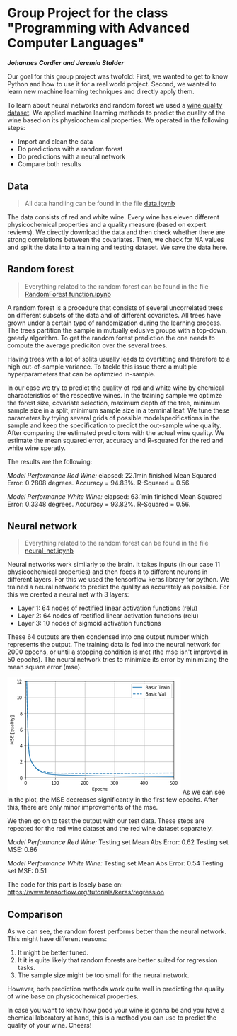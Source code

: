 # Group Project for the class "Programming with Advanced Computer Languages"
_**Johannes Cordier and Jeremia Stalder**_

Our goal for this group project was twofold: First, we wanted to get to know Python and how to use it for a real world project. Second, we wanted to learn new machine learning techniques and directly apply them.

To learn about neural networks and random forest we used a [wine quality dataset](https://archive.ics.uci.edu/ml/datasets/wine+quality). We applied machine learning methods to predict the quality of the wine based on its physicochemical properties. We operated in the following steps:
- Import and clean the data
- Do predictions with a random forest
- Do predictions with a neural network
- Compare both results

## Data
> All data handling can be found in the file [data.ipynb](./data.ipynb)

The data consists of red and white wine. Every wine has eleven different physicochemical properties and a quality measure (based on expert reviews). We directly download the data and then check whether there are strong correlations between the covariates. Then, we check for NA values and split the data into a training and testing dataset. We save the data here.

## Random forest
> Everything related to the random forest can be found in the file [RandomForest function.ipynb](./RandomForest%20function.ipynb)

A random forest is a procedure that consists of several uncorrelated trees on different subsets of the data and of different covariates. 
All trees have grown under a certain type of randomization during the learning process. 
The trees partition the sample in mutually exlusive groups with a top-down, greedy algorithm. 
To get the random forest prediction the one needs to compute the average prediciton over the several trees. 

Having trees with a lot of splits usually leads to overfitting and therefore to a high out-of-sample variance. 
To tackle this issue there a multiple hyperparameters that can be optimzied in-sample.

In our case we try to predict the quality of red and white wine by chemical characteristics of the respective wines. 
In the training sample we optimze the forest size, covariate selection, maximum depth of the tree, minimum sample size in a split, minimum sample size in a terminal leaf.
We tune these parameters by trying several grids of possible modelspecifications in the sample and keep the specification to predict the out-sample wine quality. 
After comparing the estimated predicitons with the actual wine quality. We estimate the mean squared error, accuracy and R-squared for the red and white wine speratly. 

The results are the following:

_Model Performance Red Wine:_
elapsed: 22.1min finished
Mean Squared Error: 0.2808 degrees.
Accuracy = 94.83%.
R-Squared = 0.56.

_Model Performance White Wine:_
elapsed: 63.1min finished
Mean Squared Error: 0.3348 degrees.
Accuracy = 93.82%.
R-Squared = 0.56.

## Neural network
> Everything related to the random forest can be found in the file [neural_net.ipynb](./neural_net.ipynb)

Neural networks work similarly to the brain. It takes inputs (in our case 11 physicochemical properties) and then feeds it to different neurons in different layers. For this we used the tensorflow keras library for python. We trained a neural network to predict the quality as accurately as possible. For this we created a neural net with 3 layers:
- Layer 1: 64 nodes of rectified linear activation functions (relu)
- Layer 2: 64 nodes of rectified linear activation functions (relu)
- Layer 3: 10 nodes of sigmoid activation functions

These 64 outputs are then condensed into one output number which represents the output. The training data is fed into the neural network for 2000 epochs, or until a stopping condition is met (the mse isn't improved in 50 epochs). The neural network tries to minimize its error by minimizing the mean square error (mse). 

![Image of MSE for red wine in the first 500 epochs](./data/mse_red.png)
As we can see in the plot, the MSE decreases significantly in the first few epochs. After this, there are only minor improvements of the mse.

We then go on to test the output with our test data. These steps are repeated for the red wine dataset and the red wine dataset separately. 

_Model Performance Red Wine:_
Testing set Mean Abs Error:  0.62 
Testing set MSE:  0.86 

_Model Performance White Wine:_
Testing set Mean Abs Error:  0.54 
Testing set MSE:  0.51 

The code for this part is losely base on: https://www.tensorflow.org/tutorials/keras/regression

## Comparison
As we can see, the random forest performs better than the neural network. This might have different reasons:
1. It might be better tuned.
2. It it is quite likely that random forests are better suited for regression tasks.
3. The sample size might be too small for the neural network.

However, both prediction methods work quite well in predicting the quality of wine base on physicochemical properties.

In case you want to know how good your wine is gonna be and you have a chemical laboratory at hand, this is a method you can use to predict the quality of your wine. Cheers!

